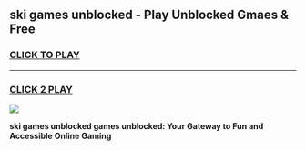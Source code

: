 
## ski games unblocked - Play Unblocked Gmaes & Free
<h3>
<a href="https://news.freeplayer.one?title=ski_games_unblocked&ref=16F">CLICK TO PLAY</a></h3>
<hr>

<h3>
<a href="https://news.freeplayer.one?title=ski_games_unblocked&ref=16F">CLICK 2 PLAY</a>
  
</h3>

<a href="https://news.freeplayer.one?title=ski_games_unblocked&ref=16F/"><img src="https://clearcache.store/games.png"></a>


**ski games unblocked games unblocked: Your Gateway to Fun and Accessible Online Gaming**
